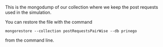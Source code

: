 This is the mongodump of our collection where we keep the post requests used in the simulation.

You can restore the file with the command 

```
mongorestore --collection postRequestsPairWise --db prinego
```

from the command line.
